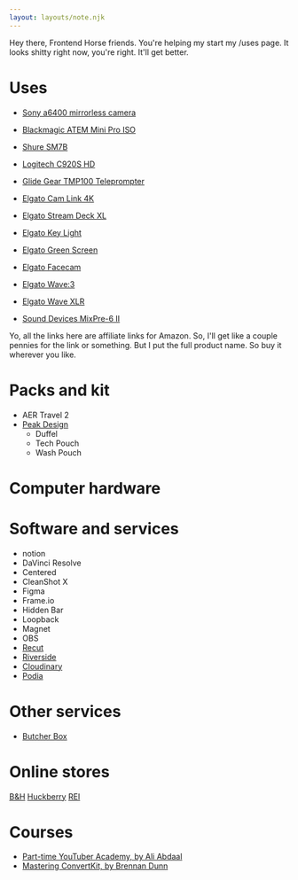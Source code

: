 ```yaml
---
layout: layouts/note.njk
---
```


Hey there, Frontend Horse friends.
You're helping my start my /uses page.
It looks shitty right now, you're right.
It'll get better.

# Uses

- [Sony a6400 mirrorless camera](https://amzn.to/3e1sWEs)
- [Blackmagic ATEM Mini Pro ISO](https://amzn.to/32iep4E)
- [Shure SM7B](https://amzn.to/3p4K6qZ)
- [Logitech C920S HD](https://amzn.to/3GRBUAu)
- [Glide Gear TMP100 Teleprompter](https://amzn.to/3p3ZTGk)

- [Elgato Cam Link 4K](https://amzn.to/31YG1fn)
- [Elgato Stream Deck XL](https://amzn.to/3E7kNZE)
- [Elgato Key Light](https://amzn.to/3qcybqy)
- [Elgato Green Screen](https://amzn.to/3s9DfOW)
- [Elgato Facecam](https://amzn.to/3E6VN4L)
- [Elgato Wave:3](https://amzn.to/3IZ00eb)
- [Elgato Wave XLR](https://amzn.to/33xxgsN)
- [Sound Devices MixPre-6 II](https://amzn.to/30AaYFK)

Yo, all the links here are affiliate links for Amazon.
So, I'll get like a couple pennies for the link or something.
But I put the full product name. So buy it wherever you like.

# Packs and kit

- AER Travel 2
- [Peak Design](/peakdesign)
  - Duffel
  - Tech Pouch
  - Wash Pouch

# Computer hardware

# Software and services

- notion
- DaVinci Resolve
- Centered
- CleanShot X
- Figma
- Frame.io
- Hidden Bar
- Loopback
- Magnet
- OBS
- [Recut](/recut)
- [Riverside](/riverside)
- [Cloudinary](/cloudinary)
- [Podia](/podia)

# Other services

- [Butcher Box](/butcherbox)

# Online stores

[B&H]()
[Huckberry]()
[REI]()

# Courses

- [Part-time YouTuber Academy, by Ali Abdaal](https://chan.dev/ptya)
- [Mastering ConvertKit, by Brennan Dunn]()
